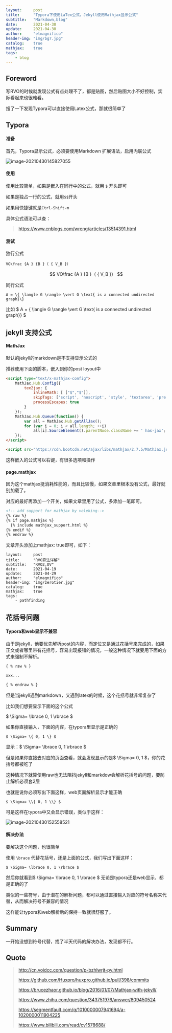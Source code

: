 ```yaml
---
layout:     post
title:      "Typora下使用LaTex公式，Jekyll使用Mathjax显示公式"
subtitle:   "Markdown,blog"
date:       2021-04-30
update:     2021-04-30
author:     "elmagnifico"
header-img: "img/bg7.jpg"
catalog:    true
mathjax:    true
tags:
    - blog
---
```


## Foreword

写RVO的时候就发现公式有点处理不了，都是贴图，然后贴图大小不好控制，实际看起来也很难看。

搜了一下发现Typora可以直接使用Latex公式，那就很简单了



## Typora

#### 准备

首先，Typora显示公式，必须要使用Markdown 扩展语法，启用内联公式

![image-20210430145827055](https://i.loli.net/2021/04/30/Z3B9G4TrKgyNPJQ.png)



#### 使用

使用比较简单，如果是嵌入在同行中的公式，就用 `$` 开头即可

如果是独占一行的公式，就用`$$`开头

如果用快捷键就是`Ctrl-Shift-m`



具体公式语法可以查：

> https://www.cnblogs.com/wreng/articles/13514391.html



#### 测试

独行公式

```
VO\frac {A } {B }（ { V_B }）
```

$$
VO\frac {A } {B }（ { V_B }）
$$

同行公式

```
A = \{ \langle G \rangle \vert G \text{ is a connected undirected graph}\}
```

比如   $ A = \{ \langle G \rangle \vert G \text{ is a connected undirected graph}\} $  



## jekyll 支持公式

#### MathJax

默认的jekyll的markdown是不支持显示公式的

推荐使用下面的脚本，嵌入到你的post loyout中

```html
<script type="text/x-mathjax-config">
    MathJax.Hub.Config({
        tex2jax: {
            inlineMath: [ ["$","$"]],
            skipTags: ['script', 'noscript', 'style', 'textarea', 'pre', 'code'],
            processEscapes: true
        }
    });
    MathJax.Hub.Queue(function() {
        var all = MathJax.Hub.getAllJax();
        for (var i = 0; i < all.length; ++i)
            all[i].SourceElement().parentNode.className += ' has-jax';
    });
</script>

<script src="https://cdn.bootcdn.net/ajax/libs/mathjax/2.7.5/MathJax.js?config=TeX-MML-AM_CHTML"></script>
```

这样嵌入的公式可以右键，有很多选项和操作



#### page.mathjax

因为这个mathjax挺消耗性能的，而且比较慢，如果文章里根本没有公式，最好就别加载了。

对应的最好再添加一个开关，如果文章里用了公式，多添加一笔即可。

```html
<!-- add support for mathjax by voleking-->
{% raw %}
{% if page.mathjax %}
  {% include mathjax_support.html %}
{% endif %}
{% endraw %}
```





文章开头添加上mathjax:    true即可，如下：

```
layout:     post
title:      "RVO算法详解"
subtitle:   "RVO2,OV"
date:       2021-04-19
update:     2021-04-29
author:     "elmagnifico"
header-img: "img/zerotier.jpg"
catalog:    true
mathjax:    true
tags:
    - pathfinding
```



## 花括号问题

#### Typora和web显示不兼容

由于是jekyll，他要优先解析post的内容，而定位又是通过花括号来完成的，如果正文或者哪里带有花括号，容易出现报错的情况，一般这种情况下就要用下面的方式来强制不解析。



```html
{ % raw % }

xxx...

{ % endraw % }
```



但是当jekyll遇到markdown，又遇到latex的时候，这个花括号就非常复杂了



比如我们想要显示下面的这个公式

$ \Sigma= \lbrace 0, 1 \rbrace $

如果你直接输入，下面的内容，在typora里显示是正确的

```
$ \Sigma= \{ 0, 1 \} $
```

显示：$ \Sigma= \lbrace 0, 1 \rbrace $



但是如果你直接去对应的页面查看，就会发现显示的是$ \Sigma=  0, 1  $，你的花括号都被吃了

这种情况下就算使用raw也无法阻挡jekyll和markdow会解析花括号的问题，要防止解析必须套2层

也就是说你必须写出下面这样，web页面解析显示才能正确

```
$ \Sigma= \\{ 0, 1 \\} $
```

可是这样在typora中又会显示错误，类似于这样：

![image-20210430152558521](https://i.loli.net/2021/04/30/y2JbXqmCTODv31B.png)

#### 解决办法

要解决这个问题，也很简单

使用 `\brace` 代替花括号，还是上面的公式，我们写出下面这样：

```
$ \Sigma= \lbrace 0, 1 \rbrace $
```

然后你就看到$ \Sigma= \lbrace 0, 1 \rbrace $ 无论是typora还是web显示，都是正确的了



类似的一些符号，由于潜在的解析问题，都可以通过直接输入对应的符号名称来代替，从而解决符号不兼容的情况

这样能让typora和web解析后的保持一致就很舒服了。



## Summary

一开始没想到符号代替，找了半天代码的解决办法，发现都不行。



## Quote

> http://cn.voidcc.com/question/p-bzhlwrjt-py.html
>
> https://github.com/Huxpro/huxpro.github.io/pull/398/commits
>
> https://brucezhaor.github.io/blog/2016/01/07/Mathjax-with-jekyll/
>
> https://www.zhihu.com/question/343751976/answer/809450524
>
> https://segmentfault.com/q/1010000007941694/a-1020000011904225
>
> https://www.bilibili.com/read/cv1578688/

